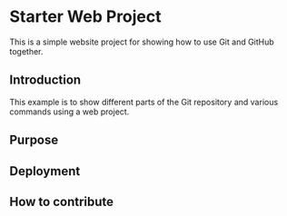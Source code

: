 # Starter Web Project

This is a simple website project for
showing how to use Git and GitHub together.

## Introduction

This example is to show different parts
of the Git repository and various commands
using a web project.

## Purpose

## Deployment

## How to contribute